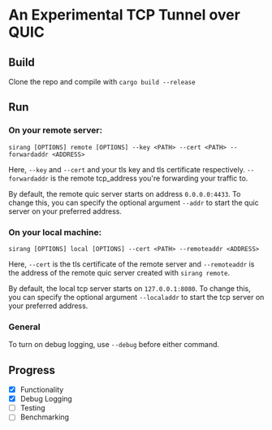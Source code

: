 # An Experimental TCP Tunnel over QUIC

## Build
Clone the repo and compile with ```cargo build --release```

## Run

### On your remote server:
```
sirang [OPTIONS] remote [OPTIONS] --key <PATH> --cert <PATH> --forwardaddr <ADDRESS>
```
Here, ```--key``` and ```--cert``` and your tls key and tls certificate respectively.
```--forwardaddr``` is the remote tcp_address you're forwarding your traffic to.

By default, the remote quic server starts on address `0.0.0.0:4433`.
To change this, you can specify the optional argument ```--addr``` to start the quic server on your preferred address.

### On your local machine:
```
sirang [OPTIONS] local [OPTIONS] --cert <PATH> --remoteaddr <ADDRESS>
```
Here, ```--cert``` is the tls certificate of the remote server and ```--remoteaddr``` is the address of the remote quic server created with ```sirang remote```.

By default, the local tcp server starts on `127.0.0.1:8080`.
To change this, you can specify the optional argument ```--localaddr``` to start the tcp server on your preferred address.

### General

To turn on debug logging, use ```--debug``` before either command.

## Progress

- [x] Functionality
- [x] Debug Logging
- [ ] Testing
- [ ] Benchmarking

